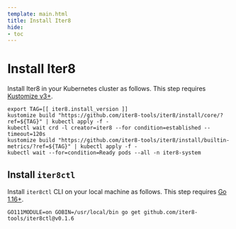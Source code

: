 ```yaml
---
template: main.html
title: Install Iter8
hide:
- toc
---
```


# Install Iter8
Install Iter8 in your Kubernetes cluster as follows. This step requires [Kustomize v3+](https://kubectl.docs.kubernetes.io/installation/kustomize/).

```shell
export TAG=[[ iter8.install_version ]]
kustomize build "https://github.com/iter8-tools/iter8/install/core/?ref=${TAG}" | kubectl apply -f -
kubectl wait crd -l creator=iter8 --for condition=established --timeout=120s
kustomize build "https://github.com/iter8-tools/iter8/install/builtin-metrics/?ref=${TAG}" | kubectl apply -f -
kubectl wait --for=condition=Ready pods --all -n iter8-system
```

## Install `iter8ctl`
Install `iter8ctl` CLI on your local machine as follows. This step requires [Go 1.16+](https://golang.org/doc/install).
```shell
GO111MODULE=on GOBIN=/usr/local/bin go get github.com/iter8-tools/iter8ctl@v0.1.6
```

<!-- ## Pinning the Iter8 version
To select the version of Iter8 during installation, select any Iter8 version (>= v0.6.0) from  [Iter8's release history](https://github.com/iter8-tools/iter8/releases) and use it as the `TAG` above.

## RBAC rules
As part of Iter8 installation, the following RBAC rules are also installed in your cluster. You can Kustomize Iter8 installation in order to install Iter8 only for the K8s environments of your choice, and eliminate RBAC rules not needed in your environment.

??? info "Default RBAC Rules"
    | Resource | Permissions | Scope |
    | ----- | ---- | ----------- |
    | experiments.iter8.tools | get, list, patch, update, watch | Cluster-wide |
    | experiments.iter8.tools/status | get, patch, update | Cluster-wide |
    | metrics.iter8.tools | get, list | Cluster-wide |
    | jobs.batch | create, delete, get, list, watch | Cluster-wide |
    | leases.coordination.k8s.io | get, list, watch, create, update, patch, delete | `iter8-system` namespace |
    | events | create | `iter8-system` namespace |
    | services.serving.knative.dev | get, list, patch, update | Cluster-wide |
    | inferenceservices.serving.knative.dev | get, list, patch, update | Cluster-wide |
    | virtualservices.networking.istio.io | get, list, patch, update, create, delete | Cluster-wide |
    | destinationrules.networking.istio.io | get, list, patch, update, create, delete | Cluster-wide |
    | seldondeployments.machinelearning.seldon.io | get, list, patch, update | Cluster-wide |
    | services | get, list, watch | Cluster-wide |
    | deployments | get, list, watch | Cluster-wide | -->
